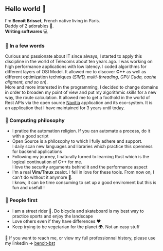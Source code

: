 ## Hello world :pray:

I'm **Benoît Brisset**, French native living in Paris.<br>Daddy of 2 adorables :dancers:.<br>**Writing softwares** :computer:<br>

### :small_blue_diamond: In a few words
Curious and passionate about IT since always, I started to apply this discipline in the world of Telecoms about ten years ago. I was working on high performance applications with low latency.
I coded algorithms for different layers of OSI Model. It allowed me to discover **C++** as well as different optimization techniques (_SIMD, multi-threading, GPU Cuda, cache aligment, and so on_).<br>
More and more interested in the programming, I decided to change domains in order to broaden my point of view and put my algorithmic skills for a new way, the route calculation. It allowed me to get a foothold in the world of Rest APIs via the open source [Navitia](https://github.com/CanalTP/navitia) application and its eco-system. It is an application that I have maintained for 3 years until today.<br>

### :small_blue_diamond: Computing philosophy

- I pratice the automation religion. If you can automate a process, do it with a good script
- Open Source is a philosophy to which I fully adhere and support.<br> I daily scan new languages and libraries which practice this openness for backend applications
- Following my journey, I naturally turned to learning Rust which is the logical continuation of C++ for me.<br> I love the security arguments behind it and the performance aspect
- I'm a real **Vim/Tmux** zealot. I fell in love for these tools. From now on, I can't do without it anymore :speak_no_evil:.<br> I know, it can be time consuming to set up a good enviroment but this is fun and usefull !

### :small_blue_diamond: People first

- I am a street rider :rocket:. Do bicycle and skateboard is my best way to practice sports and enjoy the landscape
- Love others even if they have differences :heart:
- Keep trying to be vegetarian for the planet :earth_africa:. Not an easy stuff

:link: If you want to reach me, or view my full professionnal history, please use my linkedin -> [benoit-bst](https://www.linkedin.com/in/beno%C3%AEt-brisset-951a9013a/)


